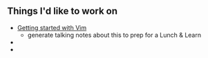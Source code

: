 
## Things I'd like to work on
- [Getting started with Vim](getting-started-with-vim.md)
    - generate talking notes about this to prep for a Lunch & Learn
- 
- 
